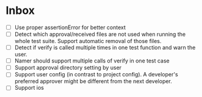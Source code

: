 # Inbox

- [ ] Use proper assertionError for better context
- [ ] Detect which approval/received files are not used when running the whole test suite. Support automatic removal of those files.
- [ ] Detect if verify is called multiple times in one test function and warn the user.
- [ ] Namer should support multiple calls of verify in one test case
- [ ] Support approval directory setting by user
- [ ] Support user config (in contrast to project config). A developer's preferred approver might be different from the next developer.
- [ ] Support ios

